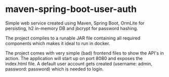 # maven-spring-boot-user-auth
Simple web service created using Maven, Spring Boot, OrmLite for persisting, h2 in-memory DB and jbcrypt for password hashing.

The project compiles to a runable JAR file containing all required components which makes it ideal to run in docker.

The project comes with very simple (bad) frontend files to show the API's in action. The application will start up on port 8080 and exposes the index.html file. A default user account gets created (username: admin, password: password) which is needed to login.
